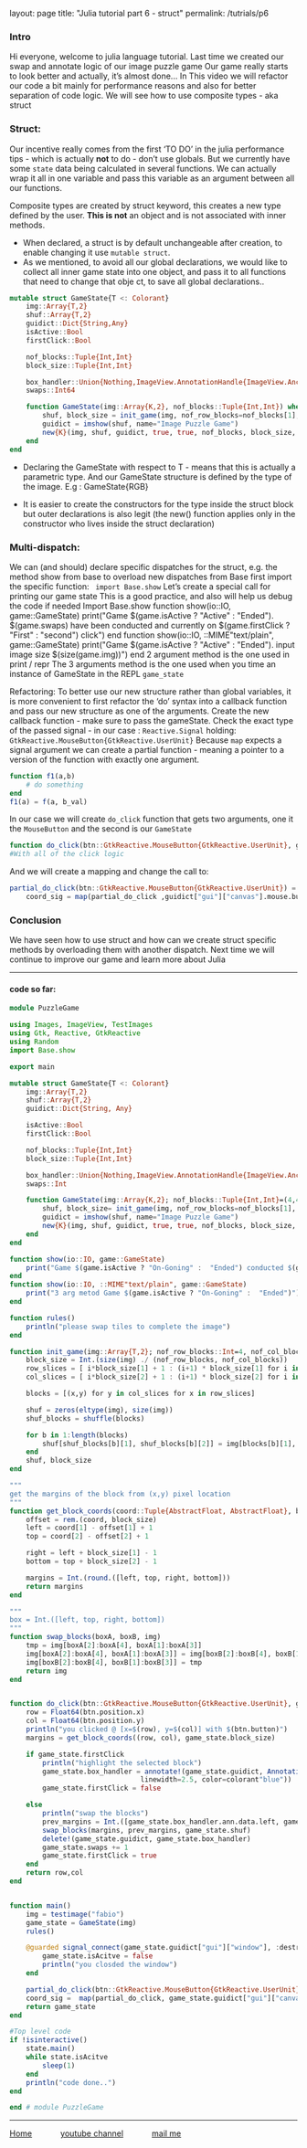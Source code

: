 layout: page
title: "Julia tutorial part 6 - struct"
permalink: /tutrials/p6

### Intro

<!-- [![Julia tutorial p5](https://yt-embed.herokuapp.com/embed?v=vBUDqeqq4Xc)](https://youtu.be/vBUDqeqq4Xc "Julia tutorial p5") -->

Hi everyone, welcome to julia language tutorial.
Last time we created our swap and annotate logic of our image puzzle game
Our game really starts to look better and actually, it’s almost done...
In This video we will refactor our code a bit mainly for performance reasons and also for better separation of code logic.
We will see how to use composite types - aka struct

### Struct:
Our incentive really comes from the first  ‘TO DO’ in the julia performance tips - which is actually **not** to do - don’t use globals. But we currently have some `state` data being calculated in several functions.
We can actually wrap it all in one variable and pass this variable as an argument between all our functions.


Composite types are created by struct keyword, this creates a new type defined by the user. **This is not** an object and is not associated with inner methods.
+ When declared, a struct is by default unchangeable after creation, to enable changing it use `mutable struct`.
+ As we mentioned, to avoid all our global declarations, we would like to collect all inner game state into one object, and pass it to all functions that need to change that obje	ct, to save all global declarations..
```julia
mutable struct GameState{T <: Colorant}
    img::Array{T,2}
    shuf::Array{T,2}
    guidict::Dict{String,Any}
    isActive::Bool
    firstClick::Bool

    nof_blocks::Tuple{Int,Int}
    block_size::Tuple{Int,Int}

    box_handler::Union{Nothing,ImageView.AnnotationHandle{ImageView.AnchoredAnnotation{AnnotationBox}}}
    swaps::Int64

    function GameState(img::Array{K,2}, nof_blocks::Tuple{Int,Int}) where K <: Colorant
        shuf, block_size = init_game(img, nof_row_blocks=nof_blocks[1], nof_col_blocks=nof_blocks[2])
        guidict = imshow(shuf, name="Image Puzzle Game")
        new{K}(img, shuf, guidict, true, true, nof_blocks, block_size, nothing,  0)
    end
end
```

+ Declaring the GameState with respect to T - means that this is actually a parametric type.  And our GameState structure is defined by the type of the image. E.g : GameState{RGB}

+ It is easier to create the constructors for the type inside the struct block but outer declarations is also legit (the new() function applies only in the constructor who lives inside the struct declaration)



### Multi-dispatch:
We can (and should) declare specific dispatches for the struct, e.g. the method show from base
to overload new dispatches from Base first import the specific function: ` import Base.show`
Let’s create a special call for printing our game state
This is a good practice, and also will help us debug the code if needed
Import Base.show
function show(io::IO, game::GameState)
    print("Game $(game.isActive ? "Active" : "Ended"). $(game.swaps) have been conducted and currently on $(game.firstClick ? "First" : "second") click")
end
function show(io::IO, ::MIME"text/plain", game::GameState)
    print("Game $(game.isActive ? "Active" : "Ended"). input image size $(size(game.img))")
end
2 argument method is the one used in print / repr
The 3 arguments method is the one used when you time an instance of GameState in the REPL `game_state`

Refactoring:
To better use our new structure rather than global variables, it is more convenient  to first refactor the ‘do’ syntax into a callback function and pass our new structure as one of the arguments.
Create the new callback function - make sure to pass the gameState.
Check the exact type of the passed signal - in our case : `Reactive.Signal` holding: `GtkReactive.MouseButton{GtkReactive.UserUnit}`
Because `map` expects a signal argument we can create a partial function - meaning a pointer to a version of the function with exactly one argument.
``` julia
function f1(a,b)
	# do something
end
f1(a) = f(a, b_val)
```
In our case we will create `do_click` function that gets two arguments, one it the `MouseButton` and the second is our `GameState`
```julia
function do_click(btn::GtkReactive.MouseButton{GtkReactive.UserUnit}, game_state::GameState)
#With all of the click logic

```
And we will create a mapping and change the call to:
```julia
partial_do_click(btn::GtkReactive.MouseButton{GtkReactive.UserUnit}) = do_click(btn, game_state)
    coord_sig = map(partial_do_click ,guidict["gui"]["canvas"].mouse.buttonpress, init=(0.0,0.0))

```

### Conclusion
We have seen how to use struct and how can we create struct specific methods by overloading them with another dispatch.
Next time we will continue to improve our game and learn more about Julia

---
#### code so far:
```julia
module PuzzleGame

using Images, ImageView, TestImages
using Gtk, Reactive, GtkReactive
using Random
import Base.show

export main

mutable struct GameState{T <: Colorant}
    img::Array{T,2}
    shuf::Array{T,2}
    guidict::Dict{String, Any}

    isActive::Bool
    firstClick::Bool

    nof_blocks::Tuple{Int,Int}
    block_size::Tuple{Int,Int}

    box_handler::Union{Nothing,ImageView.AnnotationHandle{ImageView.AnchoredAnnotation{AnnotationBox}}}
    swaps::Int

    function GameState(img::Array{K,2}; nof_blocks::Tuple{Int,Int}=(4,4)) where K <: Colorant
        shuf, block_size= init_game(img, nof_row_blocks=nof_blocks[1], nof_col_blocks=nof_blocks[2])
        guidict = imshow(shuf, name="Image Puzzle Game")
        new{K}(img, shuf, guidict, true, true, nof_blocks, block_size, nothing, 0)
    end
end

function show(io::IO, game::GameState)
    print("Game $(game.isActive ? "On-Goning" :  "Ended") conducted $(game.swaps) swaps")
end
function show(io::IO, ::MIME"text/plain", game::GameState)
    print("3 arg metod Game $(game.isActive ? "On-Goning" :  "Ended")")
end

function rules()
    println("please swap tiles to complete the image")
end

function init_game(img::Array{T,2}; nof_row_blocks::Int=4, nof_col_blocks::Int=4 ) where T  <: Colorant
    block_size = Int.(size(img) ./ (nof_row_blocks, nof_col_blocks))
    row_slices = [ i*block_size[1] + 1 : (i+1) * block_size[1] for i in 0:nof_row_blocks-1]
    col_slices = [ i*block_size[2] + 1 : (i+1) * block_size[2] for i in 0:nof_col_blocks-1]

    blocks = [(x,y) for y in col_slices for x in row_slices]

    shuf = zeros(eltype(img), size(img))
    shuf_blocks = shuffle(blocks)

    for b in 1:length(blocks)
        shuf[shuf_blocks[b][1], shuf_blocks[b][2]] = img[blocks[b][1], blocks[b][2]]
    end
    shuf, block_size
end

"""
get the margins of the block from (x,y) pixel location
"""
function get_block_coords(coord::Tuple{AbstractFloat, AbstractFloat}, block_size::Tuple{Int,Int})
    offset = rem.(coord, block_size)
    left = coord[1] - offset[1] + 1
    top = coord[2] - offset[2] + 1

    right = left + block_size[1] - 1
    bottom = top + block_size[2] - 1

    margins = Int.(round.([left, top, right, bottom]))
    return margins
end

"""
box = Int.([left, top, right, bottom])
"""
function swap_blocks(boxA, boxB, img)
    tmp = img[boxA[2]:boxA[4], boxA[1]:boxA[3]]
    img[boxA[2]:boxA[4], boxA[1]:boxA[3]] = img[boxB[2]:boxB[4], boxB[1]:boxB[3]]
    img[boxB[2]:boxB[4], boxB[1]:boxB[3]] = tmp
    return img
end


function do_click(btn::GtkReactive.MouseButton{GtkReactive.UserUnit}, game_state::GameState)
    row = Float64(btn.position.x)
    col = Float64(btn.position.y)
    println("you clicked @ [x=$(row), y=$(col)] with $(btn.button)")
    margins = get_block_coords((row, col), game_state.block_size)

    if game_state.firstClick
        println("highlight the selected block")
        game_state.box_handler = annotate!(game_state.guidict, AnnotationBox(margins[1], margins[2], margins[3], margins[4],
                                linewidth=2.5, color=colorant"blue"))
        game_state.firstClick = false

    else
        println("swap the blocks")
        prev_margins = Int.([game_state.box_handler.ann.data.left, game_state.box_handler.ann.data.top, game_state.box_handler.ann.data.right, game_state.box_handler.ann.data.bottom])
        swap_blocks(margins, prev_margins, game_state.shuf)
        delete!(game_state.guidict, game_state.box_handler)
        game_state.swaps += 1
        game_state.firstClick = true
    end
    return row,col
end


function main()
    img = testimage("fabio")
    game_state = GameState(img)
    rules()

    @guarded signal_connect(game_state.guidict["gui"]["window"], :destroy) do widget
        game_state.isAcitve = false
        println("you closded the window")
    end

    partial_do_click(btn::GtkReactive.MouseButton{GtkReactive.UserUnit}) = do_click(btn, game_state)
    coord_sig =  map(partial_do_click, game_state.guidict["gui"]["canvas"].mouse.buttonpress, init=(0.0,0.0))
    return game_state
end

#Top level code
if !isinteractive()
    state.main()
    while state.isAcitve
        sleep(1)
    end
    println("code done..")
end

end # module PuzzleGame
```


---
[Home](/index "all tutorial")    &emsp;&emsp;&emsp;    [youtube channel](https://www.youtube.com/playlist?list=PLfH1V5m5U7OyEHo82rQSuhzM_NPKubeb8 "My Channel")  &emsp;&emsp;&emsp;  [mail me](mailto:yayo.prg@gmail.com "yayo.prg@gmail.com")
